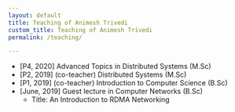 ```yaml
---
layout: default
title: Teaching of Animesh Trivedi
custom_title: Teaching of Animesh Trivedi
permalink: /teaching/

---
```

  * [P4, 2020] Advanced Topics in Distributed Systems (M.Sc)
  * [P2, 2019] (co-teacher) Distributed Systems (M.Sc)
  * [P1, 2019] (co-teacher) Introduction to Computer Science (B.Sc) 
  * [June, 2019] Guest lecture in Computer Networks (B.Sc) 
    * Title: An Introduction to RDMA Networking

